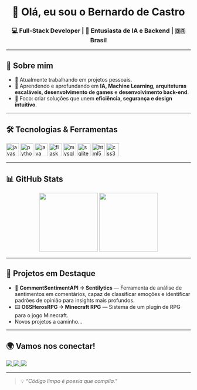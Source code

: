 <h1 align="center">👋 Olá, eu sou o Bernardo de Castro</h1>
<h3 align="center">💻 Full-Stack Developer | 🚀 Entusiasta de IA e Backend | 🇧🇷 Brasil</h3>

---

## 🚀 Sobre mim
- 🔭 Atualmente trabalhando em projetos pessoais.
- 🌱 Aprendendo e aprofundando em **IA, Machine Learning, arquiteturas escaláveis, desenvolvimento de games** e **desenvolvimento back-end**.
- 🎯 Foco: criar soluções que unem **eficiência, segurança e design intuitivo**.

---

## 🛠️ Tecnologias & Ferramentas
<div align="left">
  <img src="https://cdn.jsdelivr.net/gh/devicons/devicon/icons/javascript/javascript-original.svg" height="35" alt="javascript" />
  <img src="https://cdn.jsdelivr.net/gh/devicons/devicon/icons/python/python-original.svg" height="35" alt="python" />
  <img src="https://cdn.jsdelivr.net/gh/devicons/devicon/icons/java/java-original.svg" height="35" alt="java" />
  <img src="https://cdn.jsdelivr.net/gh/devicons/devicon/icons/flask/flask-original.svg" height="35" alt="flask" />
  <img src="https://cdn.jsdelivr.net/gh/devicons/devicon/icons/mysql/mysql-original.svg" height="35" alt="mysql" />
  <img src="https://cdn.jsdelivr.net/gh/devicons/devicon/icons/sqlite/sqlite-original.svg" height="35" alt="sqlite" />
  <img src="https://cdn.jsdelivr.net/gh/devicons/devicon/icons/html5/html5-original.svg" height="35" alt="html5" />
  <img src="https://cdn.jsdelivr.net/gh/devicons/devicon/icons/css3/css3-original.svg" height="35" alt="css3" />
</div>

---

## 📊 GitHub Stats
<div align="center">
  <img src="https://github-readme-stats.vercel.app/api?username=Se7enzito&show_icons=true&theme=dracula&count_private=true" height="160" />
  <img src="https://github-readme-stats.vercel.app/api/top-langs/?username=Se7enzito&layout=compact&theme=dracula" height="160" />
</div>

---

## 📌 Projetos em Destaque
- 💬 **CommentSentimentAPI → Sentilytics** — Ferramenta de análise de sentimentos em comentários, capaz de classificar emoções e identificar padrões de opinião para insights mais profundos.
- ⌨️ **O6SHerosRPG → Minecraft RPG** — Sistema de um plugin de RPG para o jogo Minecraft.
- Novos projetos a caminho...
---

## 🌍 Vamos nos conectar!
<div align="left">
  <a href="https://www.instagram.com/bernardocastro___/" target="_blank">
    <img src="https://img.shields.io/badge/-Instagram-E4405F?logo=instagram&logoColor=white&style=for-the-badge" />
  </a>
  <a href="https://discordapp.com/users/720451488522043463" target="_blank">
    <img src="https://img.shields.io/badge/-Discord-7289DA?logo=discord&logoColor=white&style=for-the-badge" />
  </a>
  <a href="https://www.linkedin.com/in/bernardo-gomes-32adb3423/" target="_blank">
    <img src="https://img.shields.io/badge/-LinkedIn-0077B5?logo=linkedin&logoColor=white&style=for-the-badge" />
  </a>
</div>

---

> 💡 *“Código limpo é poesia que compila.”*  
